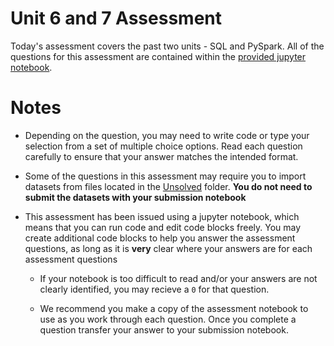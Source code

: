 # Unit 6 and 7 Assessment

Today's assessment covers the past two units - SQL and PySpark. All of the questions for this assessment are contained within the [provided jupyter notebook](Unsolved/Unit_6_7_Assessment.ipynb).

# Notes

* Depending on the question, you may need to write code or type your selection from a set of multiple choice options. Read each question carefully to ensure that your answer matches the intended format.

* Some of the questions in this assessment may require you to import datasets from files located in the [Unsolved](Unsolved/) folder. **You do not need to submit the datasets with your submission notebook**

* This assessment has been issued using a jupyter notebook, which means that you can run code and edit code blocks freely. You may create additional code blocks to help you answer the assessment questions, as long as it is **very** clear where your answers are for each assessment questions

    * If your notebook is too difficult to read and/or your answers are not clearly identified, you may recieve a `0` for that question.

    * We recommend you make a copy of the assessment notebook to use as you work through each question. Once you complete a question transfer your answer to your submission notebook.
